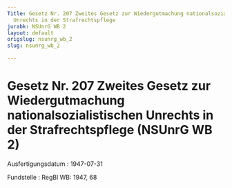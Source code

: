 ```yaml
---
Title: Gesetz Nr. 207 Zweites Gesetz zur Wiedergutmachung nationalsozialistischen
  Unrechts in der Strafrechtspflege
jurabk: NSUnrG WB 2
layout: default
origslug: nsunrg_wb_2
slug: nsunrg_wb_2

---
```


# Gesetz Nr. 207 Zweites Gesetz zur Wiedergutmachung nationalsozialistischen Unrechts in der Strafrechtspflege (NSUnrG WB 2)

Ausfertigungsdatum
:   1947-07-31

Fundstelle
:   RegBl WB: 1947, 68

